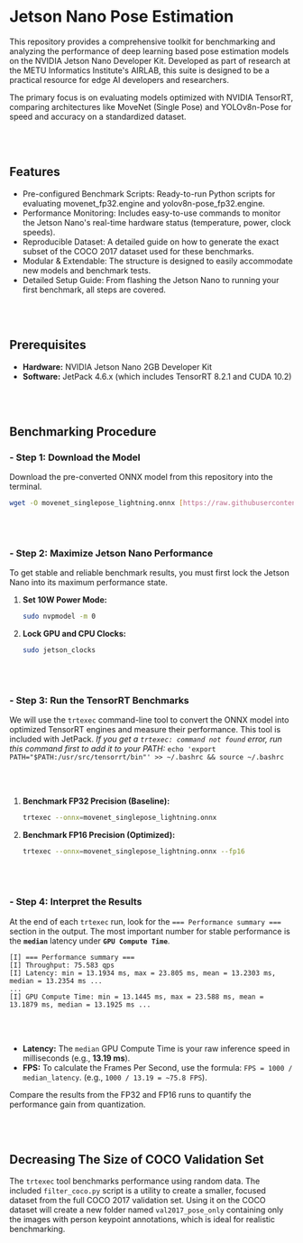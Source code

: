 # Jetson Nano Pose Estimation

This repository provides a comprehensive toolkit for benchmarking and analyzing the performance of deep learning based pose estimation models on the NVIDIA Jetson Nano Developer Kit. Developed as part of research at the METU Informatics Institute's AIRLAB, this suite is designed to be a practical resource for edge AI developers and researchers.

The primary focus is on evaluating models optimized with NVIDIA TensorRT, comparing architectures like MoveNet (Single Pose) and YOLOv8n-Pose for speed and accuracy on a standardized dataset.

<br>


<br>


## Features

* Pre-configured Benchmark Scripts: Ready-to-run Python scripts for evaluating movenet_fp32.engine and yolov8n-pose_fp32.engine.
* Performance Monitoring: Includes easy-to-use commands to monitor the Jetson Nano's real-time hardware status (temperature, power, clock speeds).
* Reproducible Dataset: A detailed guide on how to generate the exact subset of the COCO 2017 dataset used for these benchmarks.
* Modular & Extendable: The structure is designed to easily accommodate new models and benchmark tests.
* Detailed Setup Guide: From flashing the Jetson Nano to running your first benchmark, all steps are covered.

<br>
<br>


## Prerequisites

* **Hardware:** NVIDIA Jetson Nano 2GB Developer Kit
* **Software:** JetPack 4.6.x (which includes TensorRT 8.2.1 and CUDA 10.2)

<br>
<br>


## Benchmarking Procedure

### - Step 1: Download the Model

Download the pre-converted ONNX model from this repository into the terminal.

```bash
wget -O movenet_singlepose_lightning.onnx [https://raw.githubusercontent.com/emirabayer/movenet-jetson-benchmark/main/movenet_singlepose_lightning.onnx](https://raw.githubusercontent.com/emirabayer/movenet-jetson-benchmark/main/movenet_singlepose_lightning.onnx)
```

<br>

<br>

### - Step 2: Maximize Jetson Nano Performance

To get stable and reliable benchmark results, you must first lock the Jetson Nano into its maximum performance state.

1.  **Set 10W Power Mode:**
    ```bash
    sudo nvpmodel -m 0
    ```

2.  **Lock GPU and CPU Clocks:**
    ```bash
    sudo jetson_clocks
    ```


<br>

<br>

### - Step 3: Run the TensorRT Benchmarks

We will use the `trtexec` command-line tool to convert the ONNX model into optimized TensorRT engines and measure their performance. This tool is included with JetPack.
*If you get a `trtexec: command not found` error, run this command first to add it to your PATH:*
`echo 'export PATH="$PATH:/usr/src/tensorrt/bin"' >> ~/.bashrc && source ~/.bashrc`

<br>
<br>

1. **Benchmark FP32 Precision (Baseline):**
    ```bash
    trtexec --onnx=movenet_singlepose_lightning.onnx
    ```

2.  **Benchmark FP16 Precision (Optimized):**
    ```bash
    trtexec --onnx=movenet_singlepose_lightning.onnx --fp16
    ```

<br>

<br>

### - Step 4: Interpret the Results

At the end of each `trtexec` run, look for the `=== Performance summary ===` section in the output. The most important number for stable performance is the **`median`** latency under **`GPU Compute Time`**.

```
[I] === Performance summary ===
[I] Throughput: 75.583 qps
[I] Latency: min = 13.1934 ms, max = 23.805 ms, mean = 13.2303 ms, median = 13.2354 ms ...
...
[I] GPU Compute Time: min = 13.1445 ms, max = 23.588 ms, mean = 13.1879 ms, median = 13.1925 ms ...
```

<br>
<br>

* **Latency:** The `median` GPU Compute Time is your raw inference speed in milliseconds (e.g., **13.19 ms**).
* **FPS:** To calculate the Frames Per Second, use the formula: `FPS = 1000 / median_latency`. (e.g., `1000 / 13.19 = ~75.8 FPS`).

Compare the results from the FP32 and FP16 runs to quantify the performance gain from quantization.


<br>
<br>

## Decreasing The Size of COCO Validation Set

The `trtexec` tool benchmarks performance using random data. The included `filter_coco.py` script is a utility to create a smaller, focused dataset from the full COCO 2017 validation set.
Using it on the COCO dataset will create a new folder named `val2017_pose_only` containing only the images with person keypoint annotations, which is ideal for realistic benchmarking.

